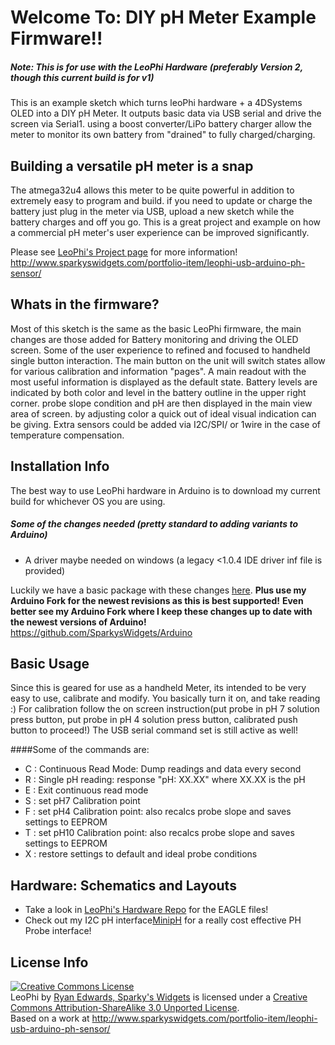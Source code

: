 Welcome To: DIY pH Meter Example Firmware!!
================================

##### Note: This is for use with the LeoPhi Hardware (preferably Version 2, though this current build is for v1)

This is an example sketch which turns leoPhi hardware + a 4DSystems OLED into a DIY pH Meter. 
It outputs basic data via USB serial and drive the screen via Serial1. using a boost converter/LiPo battery charger allow the meter to monitor its own battery from "drained" to fully charged/charging. 

Building a versatile pH meter is a snap
-------------------------

The atmega32u4 allows this meter to be quite powerful in addition to extremely easy to program and build. if you need to update or charge the battery just plug in the meter via USB, upload a new sketch while the battery charges and off you go. This is a great project and example on how a commercial pH meter's user experience can be improved significantly.

Please see [LeoPhi's Project page](http://www.sparkyswidgets.com/portfolio-item/leophi-usb-arduino-ph-sensor/) for more information!
<http://www.sparkyswidgets.com/portfolio-item/leophi-usb-arduino-ph-sensor/>

Whats in the firmware?
-------------------------

Most of this sketch is the same as the basic LeoPhi firmware, the main changes are those added for Battery monitoring and driving the OLED screen. Some of the user experience to refined and focused to handheld single button interaction. The main button on the unit will switch states allow for various calibration and information "pages". A main readout with the most useful information is displayed as the default state. Battery levels are indicated by both color and level in the battery outline in the upper right corner. probe slope condition and pH are then displayed in the main view area of screen. by adjusting color a quick out of ideal visual indication can be giving. Extra sensors could be added via I2C/SPI/ or 1wire in the case of temperature compensation.

Installation Info
-------------------------

The best way to use LeoPhi hardware in Arduino is to download my current build for whichever OS you are using.
##### Some of the changes needed (pretty standard to adding variants to Arduino) 
- A driver maybe needed on windows (a legacy <1.0.4 IDE driver inf file is provided)

Luckily we have a basic package with these changes [here](http://www.sparkyswidgets.com/Portals/0/LeoPhiSetup.zip).
**Plus use my Arduino Fork for the newest revisions as this is best supported!** 
**Even better see my Arduino Fork where I keep these changes up to date with the newest versions of Arduino!**
<https://github.com/SparkysWidgets/Arduino>

Basic Usage
-------------------------

Since this is geared for use as a handheld Meter, its intended to be very easy to use, calibrate and modify.
You basically turn it on, and take reading :) For calibration follow the on screen instruction(put probe in pH 7 solution press button, put probe in pH 4 solution press button, calibrated push button to proceed!) The USB serial command set is still active as well!

####Some of the commands are:
- C : Continuous Read Mode: Dump readings and data every second
- R : Single pH reading: response "pH: XX.XX" where XX.XX is the pH
- E : Exit continuous read mode
- S : set pH7 Calibration point
- F : set pH4 Calibration point: also recalcs probe slope and saves settings to EEPROM
- T : set pH10 Calibration point: also recalcs probe slope and saves settings to EEPROM 
- X : restore settings to default and ideal probe conditions

Hardware: Schematics and Layouts
-------------------------

- Take a look in [LeoPhi's Hardware Repo](https://github.com/SparkysWidgets/LeoPhiHW) for the EAGLE files!
- Check out my I2C pH interface[MinipH](http://www.sparkyswidgets.com/Projects/MinipH.aspx) for a really cost effective PH Probe interface!


License Info
-------------------------

<a rel="license" href="http://creativecommons.org/licenses/by-sa/3.0/deed.en_US"><img alt="Creative Commons License" style="border-width: 0px;" src="http://i.creativecommons.org/l/by-sa/3.0/88x31.png" /></a><br />
<span xmlns:dct="http://purl.org/dc/terms/" property="dct:title">LeoPhi</span> by <a xmlns:cc="http://creativecommons.org/ns#" href="www.sparkyswidgets.com" property="cc:attributionName" rel="cc:attributionURL">Ryan Edwards, Sparky's Widgets</a> is licensed under a <a rel="license" href="http://creativecommons.org/licenses/by-sa/3.0/deed.en_US">Creative Commons Attribution-ShareAlike 3.0 Unported License</a>.<br />
Based on a work at <a xmlns:dct="http://purl.org/dc/terms/" href="/portfolio-item/leophi-usb-arduino-ph-sensor/" rel="dct:source">http://www.sparkyswidgets.com/portfolio-item/leophi-usb-arduino-ph-sensor/</a>